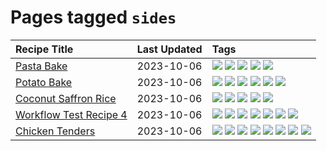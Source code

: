 # Pages tagged `sides`

|Recipe Title|Last Updated|Tags
|:---|:---|:---|
|[Pasta Bake](../recipes/pastabake.md)|2023-10-06|[![](https://img.shields.io/badge/tag-baked-f1d19f)](../tags/baked.md) [![](https://img.shields.io/badge/tag-beef-427cd)](../tags/beef.md) [![](https://img.shields.io/badge/tag-cheesey-8ce73b)](../tags/cheesey.md) [![](https://img.shields.io/badge/tag-pasta-659a8f)](../tags/pasta.md) [![](https://img.shields.io/badge/tag-sides-517a72)](../tags/sides.md)|
|[Potato Bake](../recipes/potatobake.md)|2023-10-06|[![](https://img.shields.io/badge/tag-baked-f1d19f)](../tags/baked.md) [![](https://img.shields.io/badge/tag-cheesey-8ce73b)](../tags/cheesey.md) [![](https://img.shields.io/badge/tag-dairy-208450)](../tags/dairy.md) [![](https://img.shields.io/badge/tag-potato-f47a18)](../tags/potato.md) [![](https://img.shields.io/badge/tag-savoury-9d5b24)](../tags/savoury.md) [![](https://img.shields.io/badge/tag-sides-517a72)](../tags/sides.md)|
|[Coconut Saffron Rice](../recipes/coconutsaffronrice.md)|2023-10-06|[![](https://img.shields.io/badge/tag-expensive-3a4f8e)](../tags/expensive.md) [![](https://img.shields.io/badge/tag-rice-91514)](../tags/rice.md) [![](https://img.shields.io/badge/tag-sides-517a72)](../tags/sides.md) [![](https://img.shields.io/badge/tag-stovetop-8f457a)](../tags/stovetop.md) [![](https://img.shields.io/badge/tag-thai-6984a1)](../tags/thai.md)|
|[Workflow Test Recipe 4](../recipes/workflowtestrecipe4.md)|2023-10-06|[![](https://img.shields.io/badge/tag-baked-f1d19f)](../tags/baked.md) [![](https://img.shields.io/badge/tag-fast_food-f6b493)](../tags/fast_food.md) [![](https://img.shields.io/badge/tag-grilled-b7439e)](../tags/grilled.md) [![](https://img.shields.io/badge/tag-italian-c6d429)](../tags/italian.md) [![](https://img.shields.io/badge/tag-protein-062ab)](../tags/protein.md) [![](https://img.shields.io/badge/tag-sides-517a72)](../tags/sides.md) [![](https://img.shields.io/badge/tag-snack-e5c1d4)](../tags/snack.md)|
|[Chicken Tenders](../recipes/chickentenders.md)|2023-10-06|[![](https://img.shields.io/badge/tag-airfryer-cb29b)](../tags/airfryer.md) [![](https://img.shields.io/badge/tag-amazing-10cdd6)](../tags/amazing.md) [![](https://img.shields.io/badge/tag-battered-da139a)](../tags/battered.md) [![](https://img.shields.io/badge/tag-chicken-9acea8)](../tags/chicken.md) [![](https://img.shields.io/badge/tag-crumbed-c02c21)](../tags/crumbed.md) [![](https://img.shields.io/badge/tag-messy-9fef19)](../tags/messy.md) [![](https://img.shields.io/badge/tag-mine-d4602a)](../tags/mine.md) [![](https://img.shields.io/badge/tag-sides-517a72)](../tags/sides.md)|